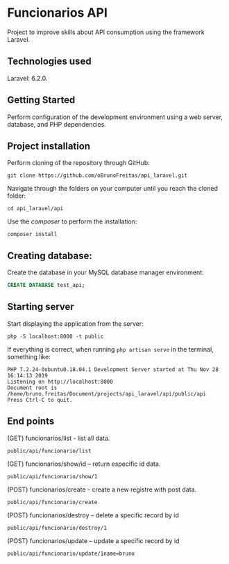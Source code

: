 # Funcionarios API

Project to improve skills about API consumption using the framework Laravel.

## Technologies used
Laravel: 6.2.0.

## Getting Started
Perform configuration of the development environment using a web server, database, and PHP dependencies.

## Project installation

Perform cloning of the repository through GitHub:

```shell 
git clone https://github.com/oBrunoFreitas/api_laravel.git
```

Navigate through the folders on your computer until you reach the cloned folder:

```shell 
cd api_laravel/api
```

Use the *composer* to perform the installation:

```shell 
composer install
```

## Creating database:
Create the database in your MySQL database manager environment:

```sql
CREATE DATABASE test_api;
```

## Starting server
Start displaying the application from the server:

```shell
php -S localhost:8000 -t public
```

If everything is correct, when running `php artisan serve` in the terminal, something like:

```shell
PHP 7.2.24-0ubuntu0.18.04.1 Development Server started at Thu Nov 28 16:14:13 2019
Listening on http://localhost:8000
Document root is /home/bruno.freitas/Document/projects/api_laravel/api/public/api
Press Ctrl-C to quit.
```

## End points

(GET) funcionarios/list - list all data.
```shell
public/api/funcionario/list
```    
(GET) funcionarios/show/id – return especific id data.
```shell
public/api/funcionario/show/1
```
(POST) funcionarios/create - create a new registre with post data.
```shell
public/api/funcionario/create
```
(POST) funcionarios/destroy – delete a specific record by id
```shell
public/api/funcionario/destroy/1
```
(POST) funcionarios/update – update a specific record by id
```shell
public/api/funcionario/update/1name=bruno
